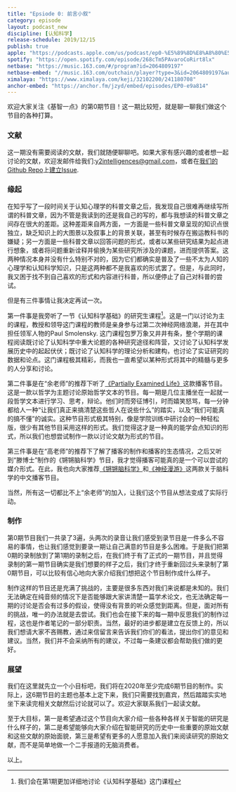 ```yaml
---
title: "Epsiode 0: 前言小叙"
category: episode
layout: podcast_new
discipline: [认知科学]
release-schedule: 2019/12/15
publish: true
apple: "https://podcasts.apple.com/us/podcast/ep0-%E5%89%8D%E8%A8%80%E5%B0%8F%E5%8F%99/id1490374590?i=1000458713576"
spotify: "https://open.spotify.com/episode/268cTm5PAvaroCoRirt8lx"
netbase: "https://music.163.com/#/program?id=2064809197"
netbase-embed: "//music.163.com/outchain/player?type=3&id=2064809197&auto=0"
ximalaya: "https://www.ximalaya.com/keji/32102200/241180708"
anchor-embed: "https://anchor.fm/jzyd/embed/episodes/EP0-e9a814"
---
```

欢迎大家关注《基智一点》的第0期节目！这一期比较短，就是聊一聊我们做这个节目的各种打算。

### 文献
这一期没有需要阅读的文献，我们就随便聊聊吧。如果大家有感兴趣的或者想一起讨论的文献，欢迎发邮件给我们:y2intelligences@gmail.com，或者在[我们的Github Repo](https://github.com/ftvision/y2intelligences)上[建立Issue](https://github.com/ftvision/y2intelligences/issues).

### 缘起

在知乎写了一段时间关于认知心理学的科普文章之后，我发现自己很难再继续写所谓的科普文章，因为不管是我读到的还是我自己的写的，都与我想读的科普文章之间存在很大的差距。这种差距来自两方面，一方面是一些科普文章呈现的知识点很独立，缺乏知识上的大图景以及叙事上的背景关联，甚至有时候存在搬运教科书的嫌疑；另一方面是一些科普文章以回答问题的形式，或者以某些研究结果为起点进行想象，或者将问题重新诠释并偷换为某些研究所涉及的课题，进而提供答案。这两种情况本身并没有什么特别不对的，因为它们都确实是普及了一些不太为人知的心理学和认知科学知识，只是这两种都不是我喜欢的形式罢了。但是，与此同时，我又困于找不到自己喜欢的形式和内容进行科普，所以便停止了自己对科普的尝试。


但是有三件事情让我决定再试一次。


第一件事是我旁听了一节《认知科学基础》的研究生课程[^1]。这是一门以讨论为主的课程，教授和领导这门课程的教师是亲身参与过第二次神经网络浪潮，并在其中担任领军人物的Paul Smolensky. 这门课程包罗万象又井井有条，整个学期的课程阅读既讨论了认知科学中重大论题的各种研究途径和阵营，又讨论了认知科学发展历史中的起起伏伏；既讨论了认知科学的理论分析和建构，也讨论了实证研究的数据和论点。这门课程极其精彩，而我也一直希望以某种形式将其中的精髓与更多的人分享和讨论。


第二件事是在“余老师”的推荐下听了[《Partially Examined Life》](https://partiallyexaminedlife.com/)这款播客节目。这是一款以哲学为主题讨论原始哲学文本的节目。每一期是几位主播坐在一起就一段哲学文本进行学习、思考，辩论。他们时而旁征博引，时而嬉笑怒骂，每一分钟都给人一种“让我们真正来搞清楚这些哲人在说些什么”的踏实，以及“我们可能真的搞不懂”的诚实。这种节目形式极其特别，像是学院训练中研讨会的一种轻松版，很少有其他节目采用这样的形式。我们觉得这才是一种真的能学会点知识的形式，所以我们也想尝试制作一款以讨论文献为形式的节目。


第三件事是在“高老师”的推荐下了解了播客的制作和播客的生态情况，之后又听到“滕博士”制作的《锵锵脑科学》节目，我才觉得播客可能真的是一个可以尝试的媒介形式。在此，我也向大家推荐[《锵锵脑科学》](https://www.ximalaya.com/yule/30318983/)和[《神经漫游》](https://neuromancing.fireside.fm/)这两款关于脑科学的中文播客节目。
​

当然，所有这一切都比不上“余老师”的加入，让我们这个节目从想法变成了实际行动。


### 制作

第0期节目我们一共录了3遍，头两次的录音让我们感受到录节目是一件多么不容易的事情，也让我们感觉到要录一期让自己满意的节目是多么困难。于是我们把第0期的录制放到了第1期的录制之后，在我们终于有了正式的一期节目，并且觉得录制的第一期节目确实是我们想要的样子之后，我们才终于重新回过头来录制了第0期节目，可以比较有信心地向大家介绍我们想把这个节目制作成什么样子。


制作这样的节目还是充满了挑战的，主要是很多东西对我们来说都是未知的。我们无法确定在纯音频的情况下是否能够跟大家讲清楚一篇学术论文，也无法确定每一期的讨论是否会有过多的假设，使得没有背景的听众感觉到距离。但是，面对所有的挑战，唯一的办法就是去尝试。我们也会在接下来的每一期中反思我们的制作过程，这也是作者笔记的一部分职责。当然，最好的进步都是建立在反馈上的，所以我们想请大家不吝赐教，通过来信留言来告诉我们你们的看法，提出你们的意见和建议。当然，我们并不会采纳所有的建议，不过每一条建议都会帮助我们做的更好。


### 展望

我们在这里就先立一个小目标吧，我们将在2020年至少完成6期节目的制作。实际上，这6期节目的主题也基本上定下来，我们只需要找到嘉宾，然后踏踏实实地坐下来读完相关文献然后讨论就可以了。欢迎大家联系我们一起读文献​。


至于大目标，第一是希望通过这个节目向大家介绍一些各种各样关于智能的研究是什么样子的，第二是希望能够向大家介绍在智能研究的历史中一些重要的原始文献和这些文献的原始面貌，第三是希望有更多的人愿意加入我们来阅读研究的原始文献，而不是简单地做一个二手报道的无脑消费者。


以上。

[^1]: 我们会在第1期更加详细地讨论《认知科学基础》这门课程
